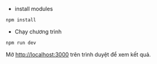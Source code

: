 - install modules 
```bash
npm install
```
- Chạy chương trình
```bash
npm run dev
```
Mở [http://localhost:3000](http://localhost:3000) trên trình duyệt để xem kết quả.

